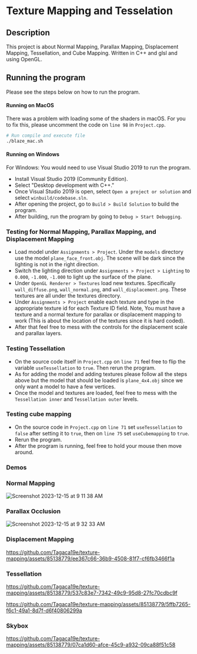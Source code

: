 # Texture Mapping and Tesselation

## Description

This project is about Normal Mapping, Parallax Mapping, Displacement Mapping, Tessellation, and Cube Mapping. Written in C++ and glsl and using OpenGL.

## Running the program

Please see the steps below on how to run the program.

#### Running on MacOS

There was a problem with loading some of the shaders in macOS. For you to fix this, please uncomment the code on `line 98` in `Project.cpp`.

```bash
# Run compile and execute file
./blaze_mac.sh
```

#### Running on Windows

For Windows: You would need to use Visual Studio 2019 to run the program.

- Install Visual Studio 2019 (Community Edition).
- Select "Desktop development with C++."
- Once Visual Studio 2019 is open, select `Open a project or solution` and select `winbuild/codebase.sln`.
- After opening the project, go to `Build > Build Solution` to build the program.
- After building, run the program by going to `Debug > Start Debugging`.

### Testing for Normal Mapping, Parallax Mapping, and Displacement Mapping

- Load model under `Assignments > Project`. Under the `models` directory use the model `plane_face_front.obj`. The scene will be dark since the lighting is not in the right direction.
- Switch the lighting direction under `Assignments > Project > Lighting` to `0.000`, `-1.000`, `-1.000` to light up the surface of the plane.
- Under `OpenGL Renderer > Textures` load new textures. Specifically `wall_diffuse.png`, `wall_normal.png`, and `wall_displacement.png`. These textures are all under the textures directory.
- Under `Assignments > Project` enable each texture and type in the appropriate texture id for each Texture ID field. Note, You must have a texture and a normal texture for parallax or displacement mapping to work (This is about the location of the textures since it is hard coded).
- After that feel free to mess with the controls for the displacement scale and parallax layers.

### Testing Tessellation

- On the source code itself in `Project.cpp` on `line 71` feel free to flip the variable `useTessellation` to `true`. Then rerun the program.
- As for adding the model and adding textures please follow all the steps above but the model that should be loaded is `plane_4x4.obj` since we only want a model to have a few vertices.
- Once the model and textures are loaded, feel free to mess with the `Tessellation inner` and `Tessellation outer` levels.

### Testing cube mapping

- On the source code in `Project.cpp` on `line 71` set `useTessellation` to `false` after setting it to `true`, then on `line 75` set `useCubemapping` to `true`.
- Rerun the program.
- After the program is running, feel free to hold your mouse then move around.


### Demos

### Normal Mapping
![Screenshot 2023-12-15 at 9 11 38 AM](https://github.com/Tagaca19e/texture-mapping/assets/85138779/baa65588-b33b-43ac-8468-7a09a59bed7f)

### Parallax Occlusion
![Screenshot 2023-12-15 at 9 32 33 AM](https://github.com/Tagaca19e/texture-mapping/assets/85138779/c0a5198a-2366-4989-9585-2e6cfdb3285a)


### Displacement Mapping
https://github.com/Tagaca19e/texture-mapping/assets/85138779/ee367c66-36b9-4508-81f7-cf6fb3466f1a

### Tessellation

https://github.com/Tagaca19e/texture-mapping/assets/85138779/537c83e7-7342-49c9-95d8-27fc70cdbc9f

https://github.com/Tagaca19e/texture-mapping/assets/85138779/5ffb7265-f6c1-49a1-8d7f-d6f40806299a

### Skybox
https://github.com/Tagaca19e/texture-mapping/assets/85138779/07ca1d60-afce-45c9-a932-09ca88f51c58




